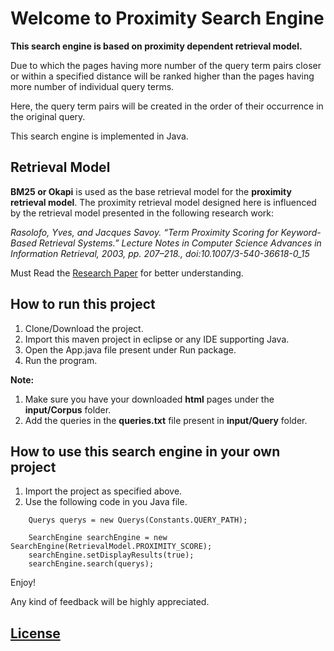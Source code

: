 # Welcome to Proximity Search Engine

**This search engine is based on proximity dependent retrieval model.**

Due to which the pages having more number of the query term pairs closer or within a specified distance will be ranked higher than the pages having more number of individual query terms.

Here, the query term pairs will be created in the order of their occurrence in the original query.

This search engine is implemented in Java.

## Retrieval Model

**BM25 or Okapi** is used as the base retrieval model for the **proximity retrieval model**.
The proximity retrieval model designed here is influenced by the retrieval model presented in the following research work:

*Rasolofo, Yves, and Jacques Savoy. “Term Proximity Scoring for Keyword-Based Retrieval Systems.”
Lecture Notes in Computer Science Advances in Information Retrieval, 2003, pp. 207–218.,
doi:10.1007/3-540-36618-0_15*

Must Read the [Research Paper](http://citeseerx.ist.psu.edu/viewdoc/download?doi=10.1.1.174.8359&rep=rep1&type=pdf) for better understanding.

## How to run this project

1. Clone/Download the project.
2. Import this maven project in eclipse or any IDE supporting Java.
3. Open the App.java file present under Run package.
4. Run the program.

**Note:**
1. Make sure you have your downloaded **html** pages under the **input/Corpus** folder.
2. Add the queries in the **queries.txt** file present in **input/Query** folder.

## How to use this search engine in your own project

1. Import the project as specified above.
2. Use the following code in you Java file.

```
	Querys querys = new Querys(Constants.QUERY_PATH);
	
	SearchEngine searchEngine = new SearchEngine(RetrievalModel.PROXIMITY_SCORE);
	searchEngine.setDisplayResults(true);
	searchEngine.search(querys);
```

Enjoy!

Any kind of feedback will be highly appreciated.


## [License](https://github.com/divyavijaysahay/SearchEngine/blob/master/LICENSE)
